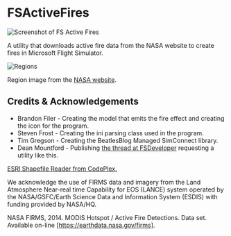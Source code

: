 FSActiveFires
=============

![Screenshot of FS Active Fires](http://i.imgur.com/AQDqF2L.png)

A utility that downloads active fire data from the NASA website to create fires in Microsoft Flight Simulator.

![Regions](https://earthdata.nasa.gov/sites/default/files/styles/large/public/null/Regions_500px.jpg)

Region image from the [NASA website](https://earthdata.nasa.gov/data/near-real-time-data/firms/active-fire-data).

Credits & Acknowledgements
---
- Brandon Filer   - Creating the model that emits the fire effect and creating the icon for the program.
- Steven Frost    - Creating the ini parsing class used in the program.
- Tim Gregson     - Creating the BeatlesBlog Managed SimConnect library.
- Dean Mountford  - Publishing [the thread at FSDeveloper](http://www.fsdeveloper.com/forum/threads/global-wildfires-open-source-project-need-programming.428525/) requesting a utility like this.

[ESRI Shapefile Reader from CodePlex.](https://shapefile.codeplex.com/)

We acknowledge the use of FIRMS data and imagery from the Land Atmosphere Near-real time Capability for EOS (LANCE) system operated by the NASA/GSFC/Earth Science Data and Information System (ESDIS) with funding provided by NASA/HQ.

NASA FIRMS, 2014. MODIS Hotspot / Active Fire Detections. Data set. Available on-line [https://earthdata.nasa.gov/firms].
